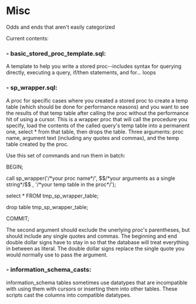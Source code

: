 # Misc

Odds and ends that aren't easily categorized

Current contents:

### - basic_stored_proc_template.sql:
A template to help you write a stored proc--includes syntax for querying directly, executing a query, if/then statements, and for... loops

### - sp_wrapper.sql:
A proc for specific cases where you created a stored proc to create a temp table (which should be done for performance reasons) and you want to see the results of that temp table after calling the proc without the performance hit of using a cursor. This is a wrapper proc that will call the procedure you specify, load the contents of the called query's temp table into a permanent one, select * from that table, then drops the table. Three arguments: proc name, argument text (including any quotes and commas), and the temp table created by the proc.

Use this set of commands and run them in batch:
<p>
BEGIN;
<p>
call sp_wrapper('/*your proc name*/', $$/*your arguments as a single string*/$$ , '/*your temp table in the proc*/');
<p>
select * FROM tmp_sp_wrapper_table;
<p>drop table tmp_sp_wrapper_table;
<p>COMMIT;

The second argument should exclude the unerlying proc's parentheses, but should include any single quotes and commas. The beginning and end double dollar signs have to stay in so that the database will treat everything in between as literal. The double dollar signs replace the single quote you would normally use to pass the argument.

### - information_schema_casts:
information_schema tables sometimes use datatypes that are incompatible with using them with cursors or inserting them into other tables. These scripts cast the columns into compatible datatypes.
